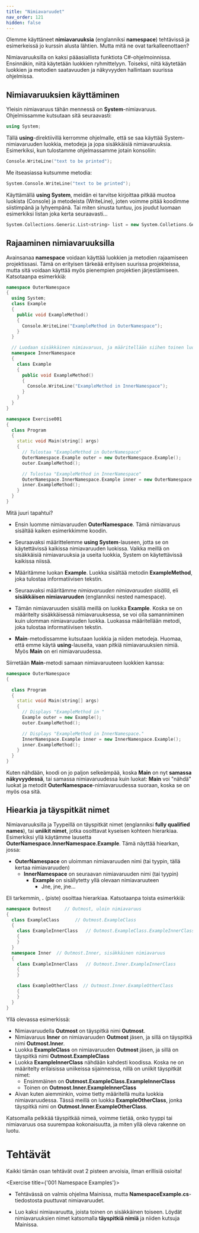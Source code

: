 ```yaml
---
title: "Nimiavaruudet"
nav_order: 121
hidden: false
---
```


Olemme käyttäneet **nimiavaruuksia** (englanniksi **namespace**) tehtävissä ja esimerkeissä jo kurssin alusta lähtien. Mutta mitä ne ovat tarkalleenottaen?

Nimiavaruuksilla on kaksi pääasiallista funktiota C#-ohjelmoinnissa. Ensinnäkin, niitä käytetään luokkien ryhmittelyyn. Toiseksi, niitä käytetään luokkien ja metodien saatavuuden ja näkyvyyden hallintaan suurissa ohjelmissa.

## Nimiavaruuksien käyttäminen

Yleisin nimiavaruus tähän mennessä on **System**-nimiavaruus. Ohjelmissamme kutsutaan sitä seuraavasti:


```cpp
using System;
```

Tällä **using**-direktiivillä kerromme ohjelmalle, että se saa käyttää System-nimiavaruuden luokkia, metodeja ja jopa sisäkkäisiä nimiavaruuksia. Esimerkiksi, kun tulostamme ohjelmassamme jotain konsoliin:

```cpp
Console.WriteLine("text to be printed");
```

Me itseasiassa kutsumme metodia:

```cpp
System.Console.WriteLine("text to be printed");
```

Käyttämällä **using System**, meidän ei tarvitse kirjoittaa pitkää muotoa luokista (Console) ja metodeista (WriteLine), joten voimme pitää koodimme siistimpänä ja lyhyempänä. Tai miten sinusta tuntuu, jos joudut luomaan esimerkiksi listan joka kerta seuraavasti...


```cpp
System.Collections.Generic.List<string> list = new System.Colletions.Generic.List<string>();
```

## Rajaaminen nimiavaruuksilla

Avainsanaa **namespace** voidaan käyttää luokkien ja metodien rajaamiseen projektissasi. Tämä on erityisen tärkeää erityisen suurissa projekteissa, mutta sitä voidaan käyttää myös pienempien projektien järjestämiseen. Katsotaanpa esimerkkiä:

```cpp
namespace OuterNamespace
{
  using System;
  class Example
  {
    public void ExampleMethod()
    {
      Console.WriteLine("ExampleMethod in OuterNamespace");
    }
  }

  // Luodaan sisäkkäinen nimiavaruus, ja määritellään siihen toinen luokka.
  namespace InnerNamespace
  {
    class Example
    {
      public void ExampleMethod()
      {
        Console.WriteLine("ExampleMethod in InnerNamespace");
      }
    }
  }
}
```

```cpp
namespace Exercise001
{
  class Program
  {
    static void Main(string[] args)
    {
      // Tulostaa "ExampleMethod in OuterNamespace"
      OuterNamespace.Example outer = new OuterNamespace.Example();
      outer.ExampleMethod();

      // Tulostaa "ExampleMethod in InnerNamespace"
      OuterNamespace.InnerNamespace.Example inner = new OuterNamespace.InnerNamespace.Example();
      inner.ExampleMethod();
    }
  }
}
```

Mitä juuri tapahtui?


* Ensin luomme nimiavaruuden **OuterNamespace**. Tämä nimiavaruus sisältää kaiken esimerkkimme koodin.

* Seuraavaksi määrittelemme **using System**-lauseen, jotta se on käytettävissä kaikissa nimiavaruuden luokissa. Vaikka meillä on sisäkkäisiä nimiavaruuksia ja useita luokkia, System on käytettävissä kaikissa niissä.

* Määritämme luokan **Example**. Luokka sisältää metodin **ExampleMethod**, joka tulostaa informatiivisen tekstin.

* Seuraavaksi määritämme *nimiavaruuden nimiavaruuden sisällä*, eli **sisäkkäisen nimiavaruuden** (englanniksi nested namespace).

* Tämän nimiavaruuden sisällä meillä on luokka **Example**. Koska se on määritelty sisäkkäisessä nimiavaruuksessa, se voi olla samanniminen kuin ulomman nimiavaruuden luokka. Luokassa määritellään metodi, joka tulostaa informatiivisen tekstin.

* **Main**-metodissamme kutsutaan luokkia ja niiden metodeja. Huomaa, että emme käytä **using**-lauseita, vaan pitkiä nimiavaruuksien nimiä. Myös **Main** on eri nimiavaruudessa.

Siirretään **Main**-metodi samaan nimiavaruuteen luokkien kanssa:

```cpp
namespace OuterNamespace
{

  class Program
  {
    static void Main(string[] args)
    {
      // Displays "ExampleMethod in "
      Example outer = new Example();
      outer.ExampleMethod();

      // Displays "ExampleMethod in InnerNamespace."
      InnerNamespace.Example inner = new InnerNamespace.Example();
      inner.ExampleMethod();
    }
  }
}
```

Kuten nähdään, koodi on jo paljon selkeämpää, koska **Main** on nyt **samassa näkyvyydessä**, tai samassa nimiavaruudessa kuin luokat: **Main** voi "nähdä" luokat ja metodit **OuterNamespace**-nimiavaruudessa suoraan, koska se on myös osa sitä.

## Hiearkia ja täyspitkät nimet

Nimiavaruuksilla ja Tyypeillä on täyspitkät nimet (englanniksi **fully qualified names**), tai **uniikit nimet**, jotka osoittavat kyseisen kohteen hierarkiaa. Esimerkiksi yllä käytämme lausetta **OuterNamespace.InnerNamespace.Example**. Tämä näyttää hiearkan, jossa:

* **OuterNamespace** on uloimman nimiavaruuden nimi (tai tyypin, tällä kertaa nimiavaruuden)
  * **InnerNamespace** on seuraavan nimiavaruuden nimi (tai tyypin)
    * **Example** on sisällytetty yllä olevaan nimiavaruuteen
      * Jne, jne, jne...

Eli tarkemmin, **.** (piste) osoittaa hierarkiaa. Katsotaanpa toista esimerkkiä:


```cpp
namespace Outmost     // Outmost, uloin nimiavaruus
{
  class ExampleClass      // Outmost.ExampleClass
  {
    class ExampleInnerClass   // Outmost.ExampleClass.ExampleInnerClass
    {
    }
  }
  namespace Inner  // Outmost.Inner, sisäkkäinen nimiavaruus
  {
    class ExampleInnerClass   // Outmost.Inner.ExampleInnerClass
    {
    }

    class ExampleOtherClass  // Outmost.Inner.ExampleOtherClass
    {
    }
  }
}
```

Yllä olevassa esimerkissä:

* Nimiavaruudella **Outmost** on täyspitkä nimi **Outmost**.
* Nimiavaruus **Inner** on nimiavaruuden **Outmost** jäsen, ja sillä on täyspitkä nimi **Outmost.Inner**.
* Luokka **ExampleClass** on nimiavaruuden **Outmost** jäsen, ja sillä on täyspitkä nimi **Outmost.ExampleClass**
* Luokka **ExampleInnerClass** nähdään kahdesti koodissa. Koska ne on määritelty erilaisissa uniikeissa sijainneissa, nillä on uniikit täyspitkät nimet:
  * Ensimmäinen on **Outmost.ExampleClass.ExampleInnerClass**
  * Toinen on **Outmost.Inner.ExampleInnerClass**
* Aivan kuten aiemminkin, voime tietty määritellä muita luokkia nimiavaruudessa. Tässä meillä on luokka **ExampleOtherClass**, jonka täyspitkä nimi on **Outmost.Inner.ExampleOtherClass**.

Katsomalla pelkkää täyspitkää nimeä, voimme tietää, onko tyyppi tai nimiavaruus osa suurempaa kokonaisuutta, ja miten yllä oleva rakenne on luotu.


# Tehtävät

<Note>
Kaikki tämän osan tehtävät ovat 2 pisteen arvoisia, ilman erillisiä osioita!
</Note>

<Exercise title={'001 Namespace Examples'}>

* Tehtävässä on valmis ohjelma Mainissa, mutta **NamespaceExample.cs**-tiedostosta puuttuvat nimiavaruudet.

* Luo kaksi nimiavaruutta, joista toinen on sisäkkäinen toiseen. Löydät nimiavaruuksien nimet katsomalla **täyspitkiä nimiä** ja niiden kutsuja Mainissa.

</Exercise>

